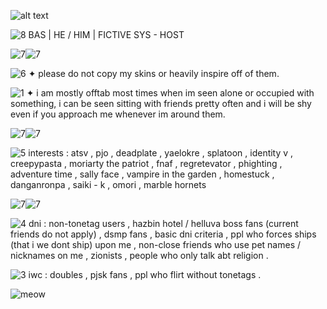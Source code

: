  ![alt text](https://i.postimg.cc/nh04pQcK/0-BAF6926-7-CBC-433-F-95-A2-D7-AF418635-CC.jpg)

![8](https://caterpie.crd.co/assets/images/gallery23/8cc72569.gif?v=f7b7a140) BAS   |  HE / HIM  | FICTIVE SYS - HOST

![7](https://pix.crd.co/assets/images/gallery05/6e41d35b_original.png?v=cf5fcef5)![7](https://pix.crd.co/assets/images/gallery05/6e41d35b_original.png?v=cf5fcef5)

![6](https://64.media.tumblr.com/031ac38fea858b4a061c04382808edc4/a465d542de39609e-19/s75x75_c1/03b3d9b1d2aa98b099aac32101f08b2c6995c8a2.gifv)    ✦    please do not copy my skins or heavily inspire off of them.

![1](https://i.imgur.com/7iRxBeX.gif)    ✦   i am mostly offtab most times when im seen alone or occupied with something, i can be seen sitting with friends pretty often and i will be shy even if you approach me whenever im around them.

![7](https://pix.crd.co/assets/images/gallery05/b3ad5d65_original.png?v=cf5fcef5)![7](https://pix.crd.co/assets/images/gallery05/b3ad5d65_original.png?v=cf5fcef5)

![5](https://pix.crd.co/assets/images/gallery08/ad18d167_original.gif?v=cf5fcef5) interests : atsv , pjo , deadplate , yaelokre , splatoon , identity v , creepypasta , moriarty the patriot , fnaf , regretevator , phighting , adventure time , sally face , vampire in the garden , homestuck , danganronpa , saiki - k ,  omori , marble hornets

![7](https://pix.crd.co/assets/images/gallery05/6e41d35b_original.png?v=cf5fcef5)![7](https://pix.crd.co/assets/images/gallery05/6e41d35b_original.png?v=cf5fcef5)

![4](https://pix.crd.co/assets/images/gallery08/be4f5233_original.gif?v=cf5fcef5)  dni : non-tonetag users , hazbin hotel / helluva boss fans (current friends do not apply) , dsmp fans , basic dni criteria , ppl who forces ships (that i we dont ship) upon me , non-close friends who use pet names / nicknames on me , zionists , people who only talk abt religion .

![3](https://pix.crd.co/assets/images/gallery08/9d9b9cba_original.gif?v=cf5fcef5) iwc : doubles , pjsk fans , ppl who flirt without tonetags .




![meow](https://caterpie.crd.co/assets/images/gallery05/ba5426b8.gif?v=f7b7a140)
